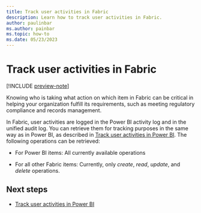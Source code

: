 ```yaml
---
title: Track user activities in Fabric
description: Learn how to track user activities in Fabric.
author: paulinbar
ms.author: painbar
ms.topic: how-to
ms.date: 05/23/2023
---
```


# Track user activities in Fabric

[!INCLUDE [preview-note](../includes/preview-note.md)]

Knowing who is taking what action on which item in Fabric can be critical in helping your organization fulfill its requirements, such as meeting regulatory compliance and records management.

In Fabric, user activities are logged in the Power BI activity log and in the unified audit log. You can retrieve them for tracking purposes in the same way as in Power BI, as described in [Track user activities in Power BI](/power-bi/admin/service-admin-auditing). The following operations can be retrieved:

* For Power BI items: All currently available operations

* For all other Fabric items: Currently, only *create*, *read*, *update*, and *delete* operations.

## Next steps

* [Track user activities in Power BI](/power-bi/admin/service-admin-auditing)
